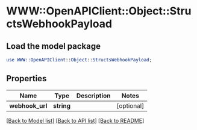 # WWW::OpenAPIClient::Object::StructsWebhookPayload

## Load the model package
```perl
use WWW::OpenAPIClient::Object::StructsWebhookPayload;
```

## Properties
Name | Type | Description | Notes
------------ | ------------- | ------------- | -------------
**webhook_url** | **string** |  | [optional] 

[[Back to Model list]](../README.md#documentation-for-models) [[Back to API list]](../README.md#documentation-for-api-endpoints) [[Back to README]](../README.md)


